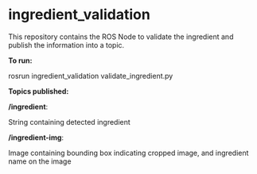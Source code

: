 # ingredient_validation
This repository contains the ROS Node to validate the ingredient and publish the information into a topic.

**To run:**

rosrun ingredient_validation validate_ingredient.py

**Topics published:**

**/ingredient**: 

String containing detected ingredient

**/ingredient-img**: 

Image containing bounding box indicating cropped image, and ingredient name on the image
